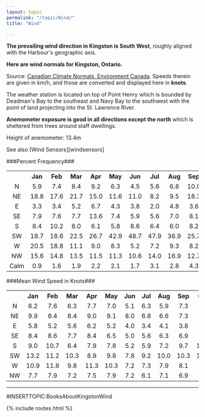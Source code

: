 ```yaml
---
layout: topic
permalink: "/topic/Wind/"
title: "Wind"

---
```


**The prevailing wind direction in Kingston is South West**, roughly aligned with the Harbour's geographic axis.

**Here are wind normals for Kingston, Ontario.**

Source: [Canadian Climate Normals, Environment Canada](http://climate.weatheroffice.ec.gc.ca/).  Speeds therein are given in km/h, and those are converted and displayed here in **knots**.

The weather station is located on top of Point Henry which is bounded by Deadman's Bay to the southeast and Navy Bay to the southwest with the point of land projecting into the St. Lawrence River.

**Anemometer exposure is good in all directions except the north** which is sheltered from trees around staff dwellings.

Height of anemometer: 13.4m

See also [Wind Sensors][windsensors]

###Percent Frequency###

<table class="table table-striped table-bordered">
  <tr>
    <th></th>
    <th>Jan</th>
    <th>Feb</th>
    <th>Mar</th>
    <th>Apr</th>
    <th>May</th>
    <th>Jun</th>
    <th>Jul</th>
    <th>Aug</th>
    <th>Sep</th>
    <th>Oct</th>
    <th>Nov</th>
    <th>Dec</th>
    <th>Annual</th>
    <th> </th>

  </tr>
  <tr>
    <td align="center">N</td>
    <td align="center">5.9</td>
    <td align="center">7.4</td>
    <td align="center">8.4</td>
    <td align="center">9.2</td>
    <td align="center">6.3</td>
    <td align="center">4.5</td>
    <td align="center">5.6</td>
    <td align="center">6.8</td>
    <td align="center">10.9</td>
    <td align="center">5.4</td>
    <td align="center">5.3</td>
    <td align="center">8.6</td>
    <td align="center">7.0</td>
    <td align="center">N</td>
  </tr>
  <tr>
    <td align="center">NE</td>
    <td align="center">18.8</td>
    <td align="center">17.6</td>
    <td align="center">21.7</td>
    <td align="center">15.0</td>
    <td align="center">11.6</td>
    <td align="center">11.0</td>
    <td align="center">8.2</td>
    <td align="center">9.5</td>
    <td align="center">18.3</td>
    <td align="center">8.8</td>
    <td align="center">20.0</td>
    <td align="center">21.6</td>
    <td align="center">15.2</td>
    <td align="center">NE</td>
  </tr>
  <tr>
    <td align="center">E</td>
    <td align="center">3.3</td>
    <td align="center">3.4</td>
    <td align="center">5.2</td>
    <td align="center">6.7</td>
    <td align="center">4.3</td>
    <td align="center">3.8</td>
    <td align="center">2.0</td>
    <td align="center">4.8</td>
    <td align="center">3.6</td>
    <td align="center">3.5</td>
    <td align="center">6.3</td>
    <td align="center">4.0</td>
    <td align="center">4.2</td>
    <td align="center">E</td>
  </tr>
  <tr>
    <td align="center">SE</td>
    <td align="center">7.9</td>
    <td align="center">7.6</td>
    <td align="center">7.7</td>
    <td align="center">13.6</td>
    <td align="center">7.4</td>
    <td align="center">5.9</td>
    <td align="center">5.6</td>
    <td align="center">7.0</td>
    <td align="center">8.1</td>
    <td align="center">7.3</td>
    <td align="center">8.2</td>
    <td align="center">9.4</td>
    <td align="center">8.0</td>
    <td align="center">SE</td>
  </tr>
  <tr>
    <td align="center">S</td>
    <td align="center">8.4</td>
    <td align="center">10.2</td>
    <td align="center">8.0</td>
    <td align="center">6.1</td>
    <td align="center">5.8</td>
    <td align="center">8.6</td>
    <td align="center">6.4</td>
    <td align="center">6.0</td>
    <td align="center">8.2</td>
    <td align="center">10.7</td>
    <td align="center">10.9</td>
    <td align="center">6.5</td>
    <td align="center">8.0</td>
    <td align="center">S</td>
  </tr>
  <tr>
    <td align="center">SW</td>
    <td align="center">18.7</td>
    <td align="center">18.6</td>
    <td align="center">22.5</td>
    <td align="center">26.7</td>
    <td align="center">42.9</td>
    <td align="center">48.7</td>
    <td align="center">47.9</td>
    <td align="center">36.9</td>
    <td align="center">25.7</td>
    <td align="center">33.4</td>
    <td align="center">18.7</td>
    <td align="center">15.5</td>
    <td align="center">29.7</td>
    <td align="center">SW</td>
  </tr>
  <tr>
    <td align="center">W</td>
    <td align="center">20.5</td>
    <td align="center">18.8</td>
    <td align="center">11.1</td>
    <td align="center">9.0</td>
    <td align="center">8.3</td>
    <td align="center">5.2</td>
    <td align="center">7.2</td>
    <td align="center">9.3</td>
    <td align="center">8.2</td>
    <td align="center">13.2</td>
    <td align="center">14.3</td>
    <td align="center">18.2</td>
    <td align="center">11.9</td>
    <td align="center">W</td>
  </tr>
  <tr>
    <td align="center">NW</td>
    <td align="center">15.6</td>
    <td align="center">14.8</td>
    <td align="center">13.5</td>
    <td align="center">11.5</td>
    <td align="center">11.3</td>
    <td align="center">10.6</td>
    <td align="center">14.0</td>
    <td align="center">16.9</td>
    <td align="center">12.7</td>
    <td align="center">15.5</td>
    <td align="center">14.7</td>
    <td align="center">15.1</td>
    <td align="center">13.9</td>
    <td align="center">NW</td>
  </tr>
  <tr>
    <td align="center">Calm</td>
    <td align="center">0.9</td>
    <td align="center">1.6</td>
    <td align="center">1.9</td>
    <td align="center">2.2</td>
    <td align="center">2.1</td>
    <td align="center">1.7</td>
    <td align="center">3.1</td>
    <td align="center">2.8</td>
    <td align="center">4.3</td>
    <td align="center">2.2</td>
    <td align="center">1.6</td>
    <td align="center">1.1</td>
    <td align="center">2.1</td>
    <td align="center">Calm</td>
  </tr>
</table>


###Mean Wind Speed in Knots###

<table class="table table-striped table-bordered">
  <tr>
    <th></th>
    <th>Jan</th>
    <th>Feb</th>
    <th>Mar</th>
    <th>Apr</th>
    <th>May</th>
    <th>Jun</th>
    <th>Jul</th>
    <th>Aug</th>
    <th>Sep</th>
    <th>Oct</th>
    <th>Nov</th>
    <th>Dec</th>
    <th>Annual</th>
    <th> </th>
  </tr>
  <tr>
    <td align="center">N</td>
    <td align="center">6.2</td>
    <td align="center">7.6</td>
    <td align="center">6.3</td>
    <td align="center">7.7</td>
    <td align="center">7.0</td>
    <td align="center">5.1</td>
    <td align="center">6.3</td>
    <td align="center">5.9</td>
    <td align="center">7.3</td>
    <td align="center">7.1</td>
    <td align="center">5.6</td>
    <td align="center">8.0</td>
    <td align="center">6.7</td>
    <td align="center">N</td>
  </tr>
  <tr>
    <td align="center">NE</td>
    <td align="center">9.9</td>
    <td align="center">8.4</td>
    <td align="center">8.4</td>
    <td align="center">9.0</td>
    <td align="center">9.1</td>
    <td align="center">8.0</td>
    <td align="center">6.8</td>
    <td align="center">6.6</td>
    <td align="center">7.3</td>
    <td align="center">7.6</td>
    <td align="center">8.3</td>
    <td align="center">9.6</td>
    <td align="center">8.3</td>
    <td align="center">NE</td>
  </tr>
  <tr>
    <td align="center">E</td>
    <td align="center">5.8</td>
    <td align="center">5.2</td>
    <td align="center">5.6</td>
    <td align="center">6.2</td>
    <td align="center">5.2</td>
    <td align="center">4.0</td>
    <td align="center">3.4</td>
    <td align="center">4.1</td>
    <td align="center">3.8</td>
    <td align="center">4.4</td>
    <td align="center">5.8</td>
    <td align="center">5.9</td>
    <td align="center">5.0</td>
    <td align="center">E</td>
  </tr>
  <tr>
    <td align="center">SE</td>
    <td align="center">8.4</td>
    <td align="center">8.6</td>
    <td align="center">7.7</td>
    <td align="center">8.4</td>
    <td align="center">6.5</td>
    <td align="center">5.0</td>
    <td align="center">5.6</td>
    <td align="center">6.3</td>
    <td align="center">6.9</td>
    <td align="center">8.5</td>
    <td align="center">9.7</td>
    <td align="center">9.1</td>
    <td align="center">7.6</td>
    <td align="center">SE</td>
  </tr>
  <tr>
    <td align="center">S</td>
    <td align="center">9.0</td>
    <td align="center">10.7</td>
    <td align="center">6.4</td>
    <td align="center">7.9</td>
    <td align="center">7.8</td>
    <td align="center">5.2</td>
    <td align="center">5.9</td>
    <td align="center">7.2</td>
    <td align="center">9.7</td>
    <td align="center">10.3</td>
    <td align="center">11.9</td>
    <td align="center">12.6</td>
    <td align="center">8.7</td>
    <td align="center">S</td>
  </tr>
  <tr>
    <td align="center">SW</td>
    <td align="center">13.2</td>
    <td align="center">11.2</td>
    <td align="center">10.3</td>
    <td align="center">8.9</td>
    <td align="center">9.8</td>
    <td align="center">7.8</td>
    <td align="center">9.2</td>
    <td align="center">10.0</td>
    <td align="center">10.3</td>
    <td align="center">12.0</td>
    <td align="center">14.6</td>
    <td align="center">13.4</td>
    <td align="center">10.9</td>
    <td align="center">SW</td>
  </tr>
  <tr>
    <td align="center">W</td>
    <td align="center">10.9</td>
    <td align="center">11.8</td>
    <td align="center">9.8</td>
    <td align="center">11.3</td>
    <td align="center">10.3</td>
    <td align="center">7.2</td>
    <td align="center">7.3</td>
    <td align="center">7.9</td>
    <td align="center">8.1</td>
    <td align="center">9.3</td>
    <td align="center">11.1</td>
    <td align="center">10.3</td>
    <td align="center">9.6</td>
    <td align="center">W</td>
  </tr>
  <tr>
    <td align="center">NW</td>
    <td align="center">7.7</td>
    <td align="center">7.9</td>
    <td align="center">7.2</td>
    <td align="center">7.5</td>
    <td align="center">7.9</td>
    <td align="center">7.2</td>
    <td align="center">6.1</td>
    <td align="center">7.1</td>
    <td align="center">6.9</td>
    <td align="center">7.6</td>
    <td align="center">8.8</td>
    <td align="center">7.3</td>
    <td align="center">7.5</td>
    <td align="center">NW</td>
  </tr>
</table>

<hr>
#INSERTTOPIC:BooksAboutKingstonWind

{% include routes.html %}

